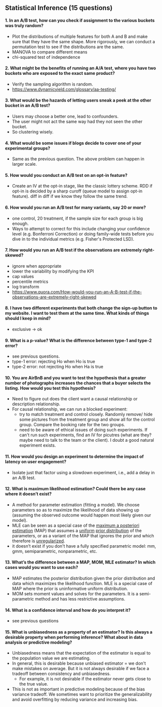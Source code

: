 ## Statistical Inference (15 questions)

#### 1. In an A/B test, how can you check if assignment to the various buckets was truly random?
  - Plot the distributions of multiple features for both A and B and make sure that they have the same shape. More rigorously, we can conduct a permutation test to see if the distributions are the same.
  - MANOVA to compare different means
  - chi-squared test of independence
#### 2. What might be the benefits of running an A/A test, where you have two buckets who are exposed to the exact same product?
  - Verify the sampling algorithm is random.
  - <https://www.dynamicyield.com/glossary/aa-testing/>
#### 3. What would be the hazards of letting users sneak a peek at the other bucket in an A/B test?
  - Users may choose a better one, lead to confounders.
  - The user might not act the same way had they not seen the other bucket. 
  - So clustering wisely.
#### 4. What would be some issues if blogs decide to cover one of your experimental groups?
  - Same as the previous question. The above problem can happen in larger scale.
#### 5. How would you conduct an A/B test on an opt-in feature? 
  - Create an IV at the opt-in stage, like the classic lottery scheme. RDD if opt-in is decided by a sharp curoff (queue model to assign opt-in feature). diff in diff if we know they follow the same trend.
#### 6. How would you run an A/B test for many variants, say 20 or more?
  - one control, 20 treatment, if the sample size for each group is big enough.
  - Ways to attempt to correct for this include changing your confidence level (e.g. Bonferroni Correction) or doing family-wide tests before you dive in to the individual metrics (e.g. Fisher's Protected LSD).
#### 7. How would you run an A/B test if the observations are extremely right-skewed?
  - ignore when appropriate
  - lower the variability by modifying the KPI
  - cap values
  - percentile metrics
  - log transform
  - <https://www.quora.com/How-would-you-run-an-A-B-test-if-the-observations-are-extremely-right-skewed>
#### 8. I have two different experiments that both change the sign-up button to my website. I want to test them at the same time. What kinds of things should I keep in mind?
  - exclusive -> ok
#### 9. What is a p-value? What is the difference between type-1 and type-2 error?
  - see previous questions.  
  - type-1 error: rejecting Ho when Ho is true
  - type-2 error: not rejecting Ho when Ha is true
#### 10. You are AirBnB and you want to test the hypothesis that a greater number of photographs increases the chances that a buyer selects the listing. How would you test this hypothesis?
  - Need to figure out does the client want a causal relationship or description relationship.
  - For causal relationship, we can run a blocked experiment:
    - try to match treatment and control closely. Randomly remove/ hide some pictures from the treatment group and show all for the control group. Compare the booking rate for the two groups.
    - need to be aware of ethical issues of doing such experiments. If can't run such experiments, find an IV for picutres (what are they? maybe need to talk to the team or the client). I doubt a good natural experiment exists.
#### 11. How would you design an experiment to determine the impact of latency on user engagement?
  - Isolate just that factor using a slowdown experiment, i.e., add a delay in an A/B test.
#### 12. What is maximum likelihood estimation? Could there be any case where it doesn’t exist?
  - A method for parameter estimation (fitting a model). We choose parameters so as to maximize the likelihood of data showing up (assuming the observed outcome would happen most likely given our model).
  - MLE can be seen as a special case of the [maximum a posteriori estimation](https://en.wikipedia.org/wiki/Maximum_a_posteriori_estimation "Maximum a posteriori estimation") (MAP) that assumes a [uniform](https://en.wikipedia.org/wiki/Uniform_distribution_\(continuous\) "Uniform distribution \(continuous\)") [prior distribution](https://en.wikipedia.org/wiki/Prior_probability "Prior probability") of the parameters, or as a variant of the MAP that ignores the prior and which therefore is [unregularized](https://en.wikipedia.org/wiki/Regularization_\(mathematics\) "Regularization \(mathematics\)").
  - it doesn’t exist if you don't have a fully specified parametric model: mm, gmm, semiparametric, nonparametric, etc.
#### 13. What’s the difference between a MAP, MOM, MLE estimator? In which cases would you want to use each?
  - MAP estimates the posterior distribution given the prior distribution and data which maximizes the likelihood function. MLE is a special case of MAP where the prior is uninformative uniform distribution.
  - MOM sets moment values and solves for the parameters. It is a semi-parametric method and has less restrictive assumptions.
#### 14. What is a confidence interval and how do you interpret it?
  - see previous questions
#### 15. What is unbiasedness as a property of an estimator? Is this always a desirable property when performing inference? What about in data analysis or predictive modeling?
  - Unbiasedness means that the expectation of the estimator is equal to the population value we are estimating. 
  - In general, this is desirable because unbiased estimator = we don't make mistakes on average. But it is not always desirable if we face a tradeoff between consistency and unbiasedness. 
    - For example, it is not desirable if the estimator never gets close to the true value.
  - This is not as important in predictive modeling because of the bias variance tradeoff. We sometimes want to prioritize the generalizability and avoid overfitting by reducing variance and increasing bias.
